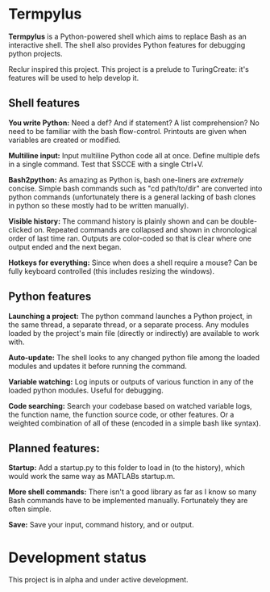 # Termpylus

**Termpylus** is a Python-powered shell which aims to replace Bash as an interactive shell. The shell also provides Python features for debugging python projects.

Reclur inspired this project. This project is a prelude to TuringCreate: it's features will be used to help develop it.

## Shell features

**You write Python:** Need a def? And if statement? A list comprehension? No need to be familiar with the bash flow-control. Printouts are given when variables are created or modified.

**Multiline input:** Input multiline Python code all at once. Define multiple defs in a single command. Test that SSCCE with a single Ctrl+V.

**Bash2python:** As amazing as Python is, bash one-liners are *extremely* concise. Simple bash commands such as "cd path/to/dir" are converted into python commands (unfortunately there is a general lacking of bash clones in python so these mostly had to be written manually).

**Visible history:** The command history is plainly shown and can be double-clicked on. Repeated commands are collapsed and shown in chronological order of last time ran. Outputs are color-coded so that is clear where one output ended and the next began.

**Hotkeys for everything:** Since when does a shell require a mouse? Can be fully keyboard controlled (this includes resizing the windows).

## Python features

**Launching a project:** The python command launches a Python project, in the same thread, a separate thread, or a separate process. Any modules loaded by the project's main file (directly or indirectly) are available to work with.

**Auto-update:** The shell looks to any changed python file among the loaded modules and updates it before running the command.

**Variable watching:** Log inputs or outputs of various function in any of the loaded python modules. Useful for debugging.

**Code searching:** Search your codebase based on watched variable logs, the function name, the function source code, or other features. Or a weighted combination of all of these (encoded in a simple bash like syntax).

## Planned features:

**Startup:** Add a startup.py to this folder to load in (to the history), which would work the same way as MATLABs startup.m.

**More shell commands:** There isn't a good library as far as I know so many Bash commands have to be implemented manually. Fortunately they are often simple.

**Save:** Save your input, command history, and or output.

# Development status
This project is in alpha and under active development.
